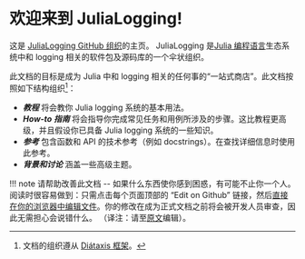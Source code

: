 # 欢迎来到 JuliaLogging!

这是
[JuliaLogging GitHub 组织](https://github.com/JuliaLogging/)的主页。 JuliaLogging 是[Julia 编程语言](https://julialang.org/)生态系统中和 logging 相关的软件包及源码库的一个伞状组织。

此文档的目标是成为 Julia 中和 logging 相关的任何事的“一站式商店”。此文档按照如下结构组织[^1]：

 - _**教程**_ 将会教你 Julia logging 系统的基本用法。
 - _**How-to 指南**_ 将会指导你完成常见任务和用例所涉及的步骤。这比教程更高级，并且假设你已具备 Julia logging 系统的一些知识。
 - _**参考**_ 包含函数和 API 的技术参考（例如 docstrings）。在查找详细信息时使用此参考。
 - _**背景和讨论**_ 涵盖一些高级主题。

!!! note
    请帮助改善此文档 -- 如果什么东西使你感到困惑，有可能不止你一个人。阅读时很容易做到：只需点击每个页面顶部的 “Edit on Github” 链接，然后[直接在你的浏览器中编辑文件](https://help.github.com/articles/editing-files-in-another-user-s-repository/)。你的修改在成为正式文档之前将会被开发人员审查，因此无需担心会说错什么。
    （译注：请至[原文](https://julialogging.github.io/)编辑）。

[^1]: 文档的组织遵从 [Diátaxis 框架](https://diataxis.fr)。
